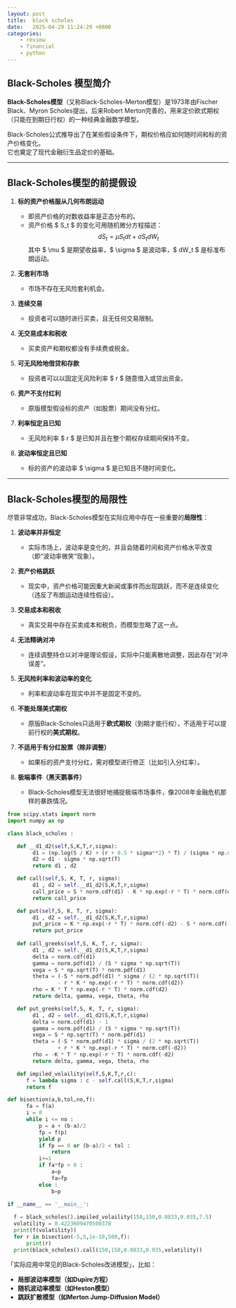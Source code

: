 ```yaml
---
layout: post
title:  black scholes
date:   2025-04-29 11:24:29 +0800
categories: 
    - review 
    - financial
    - python
---
```


<script>
  MathJax = {
    tex: {
      inlineMath: [['$', '$'], ['\\(', '\\)']],
      displayMath: [['$$', '$$'], ['\\[', '\\]']]
    }
  };
</script>
<script src="https://cdn.jsdelivr.net/npm/mathjax@3/es5/tex-mml-chtml.js"></script>

## Black-Scholes 模型简介

**Black-Scholes模型**（又称Black-Scholes-Merton模型）是1973年由Fischer Black、Myron Scholes提出，后来Robert Merton完善的，用来定价欧式期权（只能在到期日行权）的一种经典金融数学模型。

Black-Scholes公式推导出了在某些假设条件下，期权价格应如何随时间和标的资产价格变化。  
它也奠定了现代金融衍生品定价的基础。

---

## Black-Scholes模型的**前提假设**

1. **标的资产价格服从几何布朗运动**  
   - 即资产价格的对数收益率是正态分布的。
   - 资产价格 $ S_t $ 的变化可用随机微分方程描述：
     $$
     dS_t = \mu S_t dt + \sigma S_t dW_t
     $$
     其中 $ \mu $ 是期望收益率，$ \sigma $ 是波动率，$ dW_t $ 是标准布朗运动。

2. **无套利市场**  
   - 市场不存在无风险套利机会。

3. **连续交易**  
   - 投资者可以随时进行买卖，且无任何交易限制。

4. **无交易成本和税收**  
   - 买卖资产和期权都没有手续费或税金。

5. **可无风险地借贷和存款**  
   - 投资者可以以固定无风险利率 $ r $ 随意借入或贷出资金。

6. **资产不支付红利**  
   - 原版模型假设标的资产（如股票）期间没有分红。

7. **利率恒定且已知**  
   - 无风险利率 $ r $ 是已知并且在整个期权存续期间保持不变。

8. **波动率恒定且已知**  
   - 标的资产的波动率 $ \sigma $ 是已知且不随时间变化。

---

## Black-Scholes模型的**局限性**

尽管非常成功，Black-Scholes模型在实际应用中存在一些重要的**局限性**：

1. **波动率并非恒定**
   - 实际市场上，波动率是变化的，并且会随着时间和资产价格水平改变（即“波动率微笑”现象）。

2. **资产价格跳跃**
   - 现实中，资产价格可能因重大新闻或事件而出现跳跃，而不是连续变化（违反了布朗运动连续性假设）。

3. **交易成本和税收**
   - 真实交易中存在买卖成本和税负，而模型忽略了这一点。

4. **无法精确对冲**
   - 连续调整持仓以对冲是理论假设，实际中只能离散地调整，因此存在“对冲误差”。

5. **无风险利率和波动率的变化**
   - 利率和波动率在现实中并不是固定不变的。

6. **不能处理美式期权**
   - 原版Black-Scholes只适用于**欧式期权**（到期才能行权），不适用于可以提前行权的**美式期权**。

7. **不适用于有分红股票（除非调整）**
   - 如果标的资产支付分红，需对模型进行修正（比如引入分红率）。

8. **极端事件（黑天鹅事件）**
   - Black-Scholes模型无法很好地捕捉极端市场事件，像2008年金融危机那样的暴跌情况。

```py
from scipy.stats import norm
import numpy as np

class black_scholes :

   def __d1_d2(self,S,K,T,r,sigma):
        d1 = (np.log(S / K) + (r + 0.5 * sigma**2) * T) / (sigma * np.sqrt(T))
        d2 = d1 - sigma * np.sqrt(T)
        return d1 , d2

   def call(self,S, K, T, r, sigma):
        d1 , d2 = self.__d1_d2(S,K,T,r,sigma)
        call_price = S * norm.cdf(d1) - K * np.exp(-r * T) * norm.cdf(d2)
        return call_price

   def put(self,S, K, T, r, sigma):
        d1 , d2 = self.__d1_d2(S,K,T,r,sigma)
        put_price = K * np.exp(-r * T) * norm.cdf(-d2) - S * norm.cdf(-d1)
        return put_price
    
   def call_greeks(self,S, K, T, r, sigma):
        d1 , d2 = self.__d1_d2(S,K,T,r,sigma)
        delta = norm.cdf(d1)
        gamma = norm.pdf(d1) / (S * sigma * np.sqrt(T))
        vega = S * np.sqrt(T) * norm.pdf(d1)
        theta = (-S * norm.pdf(d1) * sigma / (2 * np.sqrt(T))
                - r * K * np.exp(-r * T) * norm.cdf(d2))
        rho = K * T * np.exp(-r * T) * norm.cdf(d2)
        return delta, gamma, vega, theta, rho

   def put_greeks(self,S, K, T, r, sigma):
        d1 , d2 = self.__d1_d2(S,K,T,r,sigma)
        delta = norm.cdf(d1) - 1
        gamma = norm.pdf(d1) / (S * sigma * np.sqrt(T))
        vega = S * np.sqrt(T) * norm.pdf(d1)
        theta = (-S * norm.pdf(d1) * sigma / (2 * np.sqrt(T))
                + r * K * np.exp(-r * T) * norm.cdf(-d2))
        rho = -K * T * np.exp(-r * T) * norm.cdf(-d2)
        return delta, gamma, vega, theta, rho

   def impiled_volaility(self,S,K,T,r,c):
      f = lambda sigma : c - self.call(S,K,T,r,sigma)
      return f

def bisection(a,b,tol,no,f):
      fa = f(a)
      i = 0
      while i <= no :
          p = a + (b-a)/2
          fp = f(p)
          yield p
          if fp == 0 or (b-a)/2 < tol :
              return  
          i+=1 
          if fa*fp > 0 :
              a=p 
              fa=fp
          else :
              b=p
```

```py
if __name__ == '__main__':
    
  f = black_scholes().impiled_volaility(150,150,0.0833,0.035,7.5)
  volatility = 0.4223609470500378
  print(f(volatility))
  for r in bisection(-5,5,1e-10,500,f):
      print(r) 
  print(black_scholes().call(150,150,0.0833,0.035,volatility))
```

「实际应用中常见的Black-Scholes改进模型」，比如：
- **局部波动率模型（如Dupire方程）**
- **随机波动率模型（如Heston模型）**
- **跳跃扩散模型（如Merton Jump-Diffusion Model）**
